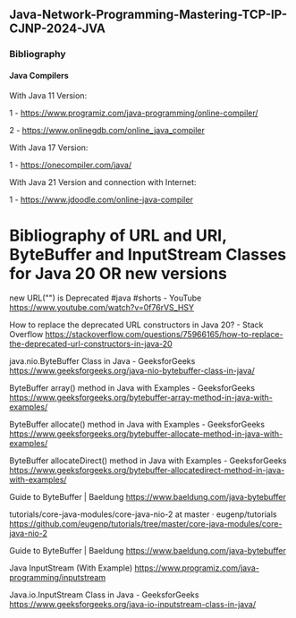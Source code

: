 ## Java-Network-Programming-Mastering-TCP-IP-CJNP-2024-JVA



### Bibliography



#### Java Compilers



With Java 11 Version:

1 - https://www.programiz.com/java-programming/online-compiler/

2 - https://www.onlinegdb.com/online_java_compiler

With Java 17 Version:

1 - https://onecompiler.com/java/

With Java 21 Version and connection with Internet:

1 - https://www.jdoodle.com/online-java-compiler


# Bibliography of URL and URI, ByteBuffer and InputStream Classes for Java 20 OR new versions


new URL("") is Deprecated #java #shorts - YouTube
https://www.youtube.com/watch?v=0f76rVS_HSY

How to replace the deprecated URL constructors in Java 20? - Stack Overflow
https://stackoverflow.com/questions/75966165/how-to-replace-the-deprecated-url-constructors-in-java-20


java.nio.ByteBuffer Class in Java - GeeksforGeeks
https://www.geeksforgeeks.org/java-nio-bytebuffer-class-in-java/

ByteBuffer array() method in Java with Examples - GeeksforGeeks
https://www.geeksforgeeks.org/bytebuffer-array-method-in-java-with-examples/

ByteBuffer allocate() method in Java with Examples - GeeksforGeeks
https://www.geeksforgeeks.org/bytebuffer-allocate-method-in-java-with-examples/

ByteBuffer allocateDirect() method in Java with Examples - GeeksforGeeks
https://www.geeksforgeeks.org/bytebuffer-allocatedirect-method-in-java-with-examples/

Guide to ByteBuffer | Baeldung
https://www.baeldung.com/java-bytebuffer

tutorials/core-java-modules/core-java-nio-2 at master · eugenp/tutorials
https://github.com/eugenp/tutorials/tree/master/core-java-modules/core-java-nio-2

Guide to ByteBuffer | Baeldung
https://www.baeldung.com/java-bytebuffer

Java InputStream (With Example)
https://www.programiz.com/java-programming/inputstream

Java.io.InputStream Class in Java - GeeksforGeeks
https://www.geeksforgeeks.org/java-io-inputstream-class-in-java/
